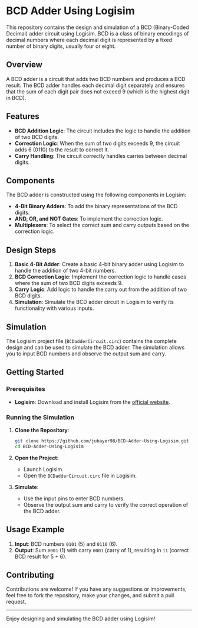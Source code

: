 # BCD Adder Using Logisim

This repository contains the design and simulation of a BCD (Binary-Coded Decimal) adder circuit using Logisim. BCD is a class of binary encodings of decimal numbers where each decimal digit is represented by a fixed number of binary digits, usually four or eight.

## Overview

A BCD adder is a circuit that adds two BCD numbers and produces a BCD result. The BCD adder handles each decimal digit separately and ensures that the sum of each digit pair does not exceed 9 (which is the highest digit in BCD).

## Features

- **BCD Addition Logic**: The circuit includes the logic to handle the addition of two BCD digits.
- **Correction Logic**: When the sum of two digits exceeds 9, the circuit adds 6 (0110) to the result to correct it.
- **Carry Handling**: The circuit correctly handles carries between decimal digits.

## Components

The BCD adder is constructed using the following components in Logisim:

- **4-Bit Binary Adders**: To add the binary representations of the BCD digits.
- **AND, OR, and NOT Gates**: To implement the correction logic.
- **Multiplexers**: To select the correct sum and carry outputs based on the correction logic.

## Design Steps

1. **Basic 4-Bit Adder**: Create a basic 4-bit binary adder using Logisim to handle the addition of two 4-bit numbers.
2. **BCD Correction Logic**: Implement the correction logic to handle cases where the sum of two BCD digits exceeds 9.
3. **Carry Logic**: Add logic to handle the carry out from the addition of two BCD digits.
4. **Simulation**: Simulate the BCD adder circuit in Logisim to verify its functionality with various inputs.

## Simulation

The Logisim project file (`BCDadderCircuit.circ`) contains the complete design and can be used to simulate the BCD adder. The simulation allows you to input BCD numbers and observe the output sum and carry.

## Getting Started

### Prerequisites

- **Logisim**: Download and install Logisim from the [official website](http://www.cburch.com/logisim/).

### Running the Simulation

1. **Clone the Repository**:
   ```bash
   git clone https://github.com/jubayer98/BCD-Adder-Using-Logisim.git
   cd BCD-Adder-Using-Logisim
   ```

2. **Open the Project**:
   - Launch Logisim.
   - Open the `BCDadderCircuit.circ` file in Logisim.

3. **Simulate**:
   - Use the input pins to enter BCD numbers.
   - Observe the output sum and carry to verify the correct operation of the BCD adder.

## Usage Example

1. **Input**: BCD numbers `0101` (5) and `0110` (6).
2. **Output**: Sum `0001` (1) with carry `0001` (carry of 1), resulting in `11` (correct BCD result for 5 + 6).

## Contributing

Contributions are welcome! If you have any suggestions or improvements, feel free to fork the repository, make your changes, and submit a pull request.

---

Enjoy designing and simulating the BCD adder using Logisim!
